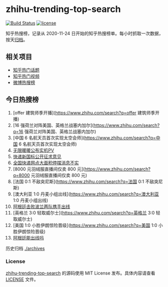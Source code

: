 # zhihu-trending-top-search

[![Build Status](https://github.com/justjavac/zhihu-trending-top-search/workflows/ci/badge.svg?branch=main)](https://github.com/justjavac/zhihu-trending-top-search/actions)
[![license](https://img.shields.io/github/license/justjavac/zhihu-trending-top-search)](https://github.com/justjavac/zhihu-trending-top-search/blob/main/LICENSE)

知乎热搜榜，记录从 2020-11-24 日开始的知乎热搜榜单。每小时抓取一次数据，按天[归档](./archives)。

## 相关项目

- [知乎热门话题](https://github.com/justjavac/zhihu-trending-hot-questions)
- [知乎热门视频](https://github.com/justjavac/zhihu-trending-hot-video)
- [微博热搜榜](https://github.com/justjavac/weibo-trending-hot-search)

## 今日热搜榜

<!-- BEGIN -->
<!-- 最后更新时间 Thu Dec 01 2022 07:14:40 GMT+0800 (China Standard Time) -->

1. [offer 建筑师季开播](https://www.zhihu.com/search?q=offer 建筑师季开播)
1. [16 强荷兰对阵美国、英格兰战塞内加尔](https://www.zhihu.com/search?q=16 强荷兰对阵美国、英格兰战塞内加尔)
1. [中国 6 名航天员首次实现太空会师](https://www.zhihu.com/search?q=中国 6 名航天员首次实现太空会师)
1. [无限暖暖公布实机PV](https://www.zhihu.com/search?q=无限暖暖公布实机PV)
1. [快递新国标公开征求意见](https://www.zhihu.com/search?q=快递新国标公开征求意见)
1. [全国快递网点大面积停摆消息不实](https://www.zhihu.com/search?q=全国快递网点大面积停摆消息不实)
1. [8000 元羽绒服直播间仅卖 800 元](https://www.zhihu.com/search?q=8000 元羽绒服直播间仅卖 800 元)
1. [法国 0:1 不敌突尼斯](https://www.zhihu.com/search?q=法国 0:1 不敌突尼斯)
1. [澳大利亚 1:0 丹麦小组出线](https://www.zhihu.com/search?q=澳大利亚 1:0 丹麦小组出线)
1. [阿根廷击败波兰两队携手出线](https://www.zhihu.com/search?q=阿根廷击败波兰两队携手出线)
1. [英格兰 3:0 轻取威尔士](https://www.zhihu.com/search?q=英格兰 3:0 轻取威尔士)
1. [美国 1:0 小胜伊朗惊险晋级](https://www.zhihu.com/search?q=美国 1:0 小胜伊朗惊险晋级)
1. [阿根廷能出线吗](https://www.zhihu.com/search?q=阿根廷能出线吗)

<!-- END -->

历史归档 [./archives](./archives)

### License

[zhihu-trending-top-search](https://github.com/justjavac/zhihu-trending-top-search)
的源码使用 MIT License 发布。具体内容请查看 [LICENSE](./LICENSE) 文件。
